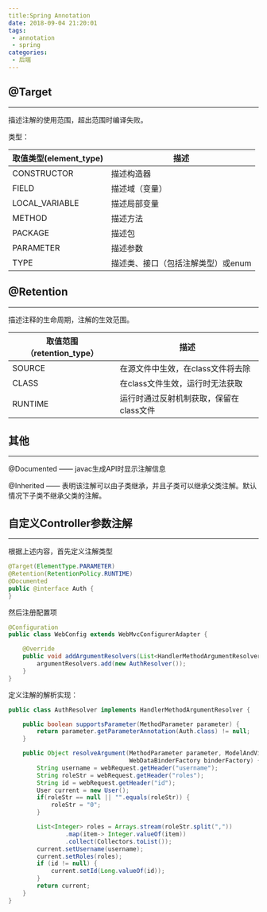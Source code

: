 ```yaml
---
title:Spring Annotation
date: 2018-09-04 21:20:01
tags:
 - annotation
 - spring
categories:
 - 后端
---
```


## @Target

---

描述注解的使用范围，超出范围时编译失败。

<!--more-->

类型：

| 取值类型(element_type) | 描述                               |
| ---------------------- | ---------------------------------- |
| CONSTRUCTOR            | 描述构造器                         |
| FIELD                  | 描述域（变量）                     |
| LOCAL_VARIABLE         | 描述局部变量                       |
| METHOD                 | 描述方法                           |
| PACKAGE                | 描述包                             |
| PARAMETER              | 描述参数                           |
| TYPE                   | 描述类、接口（包括注解类型）或enum |

## @Retention

---

描述注释的生命周期，注解的生效范围。

| 取值范围（retention_type） | 描述                                    |
| -------------------------- | --------------------------------------- |
| SOURCE                     | 在源文件中生效，在class文件将去除       |
| CLASS                      | 在class文件生效，运行时无法获取         |
| RUNTIME                    | 运行时通过反射机制获取，保留在class文件 |

## 其他

---

@Documented —— javac生成API时显示注解信息

@Inherited —— 表明该注解可以由子类继承，并且子类可以继承父类注解。默认情况下子类不继承父类的注解。

## 自定义Controller参数注解

---

根据上述内容，首先定义注解类型

```java
@Target(ElementType.PARAMETER)
@Retention(RetentionPolicy.RUNTIME)
@Documented
public @interface Auth {
}

```

然后注册配置项

```java
@Configuration
public class WebConfig extends WebMvcConfigurerAdapter {

    @Override
    public void addArgumentResolvers(List<HandlerMethodArgumentResolver> argumentResolvers) {
        argumentResolvers.add(new AuthResolver());
    }
}
```

定义注解的解析实现：

```java
public class AuthResolver implements HandlerMethodArgumentResolver {

    public boolean supportsParameter(MethodParameter parameter) {
        return parameter.getParameterAnnotation(Auth.class) != null;
    }

    public Object resolveArgument(MethodParameter parameter, ModelAndViewContainer mavContainer, NativeWebRequest webRequest,
                                  WebDataBinderFactory binderFactory) {
        String username = webRequest.getHeader("username");
        String roleStr = webRequest.getHeader("roles");
        String id = webRequest.getHeader("id");
        User current = new User();
        if(roleStr == null || "".equals(roleStr)) {
            roleStr = "0";
        }

        List<Integer> roles = Arrays.stream(roleStr.split(","))
                .map(item-> Integer.valueOf(item))
                .collect(Collectors.toList());
        current.setUsername(username);
        current.setRoles(roles);
        if (id != null) {
            current.setId(Long.valueOf(id));
        }
        return current;
    }
}
```

